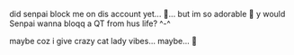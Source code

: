 did senpai block me on dis account yet... 🥺... but im so adorable 🥰 y would Senpai wanna bloqq a QT from hus life? ^-^

maybe coz i give crazy cat lady vibes... maybe... 🤔 

